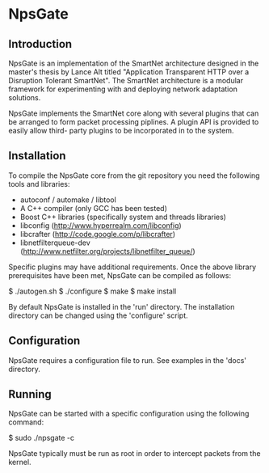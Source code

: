 NpsGate
=======

Introduction
------------
NpsGate is an implementation of the SmartNet architecture designed in the master's
thesis by Lance Alt titled "Application Transparent HTTP over a Disruption Tolerant
SmartNet". The SmartNet architecture is a modular framework for experimenting with
and deploying network adaptation solutions.

NpsGate implements the SmartNet core along with several plugins that can be arranged
to form packet processing piplines. A plugin API is provided to easily allow third-
party plugins to be incorporated in to the system.


Installation
------------
To compile the NpsGate core from the git repository you need the following tools and
libraries:

  - autoconf / automake / libtool
  - A C++ compiler (only GCC has been tested)
  - Boost C++ libraries (specifically system and threads libraries)
  - libconfig (http://www.hyperrealm.com/libconfig)
  - libcrafter (http://code.google.com/p/libcrafter)
  - libnetfilterqueue-dev (http://www.netfilter.org/projects/libnetfilter_queue/)

Specific plugins may have additional requirements. Once the above library prerequisites
have been met, NpsGate can be compiled as follows:

$ ./autogen.sh
$ ./configure
$ make
$ make install

By default NpsGate is installed in the 'run' directory. The installation directory can
be changed using the 'configure' script.


Configuration
-------------
NpsGate requires a configuration file to run. See examples in the 'docs' directory.


Running
-------
NpsGate can be started with a specific configuration using the following command:

$ sudo ./npsgate -c <path to configuration file>

NpsGate typically must be run as root in order to intercept packets from the kernel.

